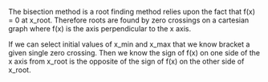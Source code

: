 The bisection method is a root finding method relies upon the fact that f(x) = 0 at x_root.
Therefore roots are found by zero crossings on a cartesian graph where f(x) is the axis perpendicular to the x axis.

If we can select initial values of x_min and x_max that we know bracket a given single zero crossing. Then we know the sign of f(x) on one side of the x axis from x_root is the opposite of the sign of f(x) on the other side of x_root.
